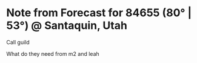 # Note from Forecast for 84655 (80° | 53°) @ Santaquin, Utah

Call guild

What do they need from m2 and leah
